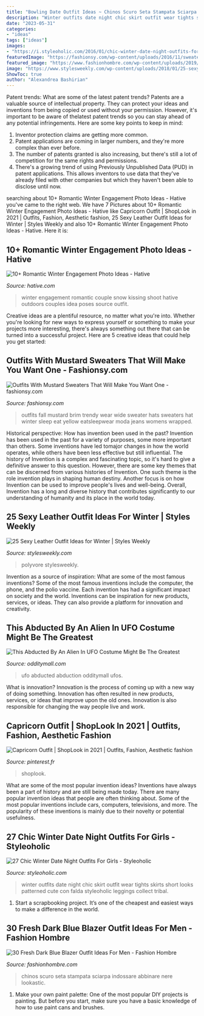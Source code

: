 ```yaml
---
title: "Bowling Date Outfit Ideas ~ Chinos Scuro Seta Stampata Sciarpa Indossare Abbinare Nere Lookastic"
description: "Winter outfits date night chic skirt outfit wear tights skirts short looks patterned cute con falda styleoholic leggings collect tribal"
date: "2023-05-31"
categories:
- "ideas"
tags: ["ideas"]
images:
- "https://i.styleoholic.com/2016/01/chic-winter-date-night-outfits-for-girls-10.jpg"
featuredImage: "https://fashionsy.com/wp-content/uploads/2016/11/sweater.jpg"
featured_image: "https://www.fashionhombre.com/wp-content/uploads/2019/07/Fresh-Dark-Blue-Blazer-Outfit-Ideas-For-Men-12-1.jpg"
image: "https://www.stylesweekly.com/wp-content/uploads/2018/01/25-sexy-leather-outfit-ideas-for-winter-3.jpg"
ShowToc: true
author: "Alexandrea Bashirian"
---
```



Patent trends: What are some of the latest patent trends?
Patents are a valuable source of intellectual property. They can protect your ideas and inventions from being copied or used without your permission. However, it's important to be aware of thelatest patent trends so you can stay ahead of any potential infringements. Here are some key points to keep in mind: 
1. Inventor protection claims are getting more common. 
2. Patent applications are coming in larger numbers, and they're more complex than ever before. 
3. The number of patents granted is also increasing, but there's still a lot of competition for the same rights and permissions. 
4. There's a growing trend of using Previously Unpublished Data (PUD) in patent applications. This allows inventors to use data that they've already filed with other companies but which they haven't been able to disclose until now.

	

		
searching about 10+ Romantic Winter Engagement Photo Ideas - Hative you've came to the right web. We have 7 Pictures about 10+ Romantic Winter Engagement Photo Ideas - Hative like Capricorn Outfit | ShopLook in 2021 | Outfits, Fashion, Aesthetic fashion, 25 Sexy Leather Outfit Ideas for Winter | Styles Weekly and also 10+ Romantic Winter Engagement Photo Ideas - Hative. Here it is:
		
    
## 10+ Romantic Winter Engagement Photo Ideas - Hative

<img loading=lazy src="https://hative.com/wp-content/uploads/2014/11/winter-engagement-photo-ideas/1-winter-engagement-photo-ideas.jpg" onerror="this.onerror=null;this.src='https://tse3.mm.bing.net/th?id=OIP.2UMxPygD4JpAX1mOnGW2CgHaLH&amp;pid=15.1';" alt="10+ Romantic Winter Engagement Photo Ideas - Hative">

_Source: hative.com_

>winter engagement romantic couple snow kissing shoot hative outdoors couples idea poses source outfit. 

	

Creative ideas are a plentiful resource, no matter what you're into. Whether you're looking for new ways to express yourself or something to make your projects more interesting, there's always something out there that can be turned into a successful project. Here are 5 creative ideas that could help you get started: 

    
## Outfits With Mustard Sweaters That Will Make You Want One - Fashionsy.com

<img loading=lazy src="https://fashionsy.com/wp-content/uploads/2016/11/sweater.jpg" onerror="this.onerror=null;this.src='https://tse3.mm.bing.net/th?id=OIP.oMrwUhNktUkZxSYuxNpIQgHaLJ&amp;pid=15.1';" alt="Outfits With Mustard Sweaters That Will Make You Want One - fashionsy.com">

_Source: fashionsy.com_

>outfits fall mustard brim trendy wear wide sweater hats sweaters hat winter sleep eat yellow eatsleepwear moda jeans womens wrapped. 

	

Historical perspective: How has invention been used in the past?
Invention has been used in the past for a variety of purposes, some more important than others. Some inventions have led tomajor changes in how the world operates, while others have been less effective but still influential. The history of Invention is a complex and fascinating topic, so it's hard to give a definitive answer to this question. However, there are some key themes that can be discerned from various histories of Invention. One such theme is the role invention plays in shaping human destiny. Another focus is on how Invention can be used to improve people's lives and well-being. Overall, Invention has a long and diverse history that contributes significantly to our understanding of humanity and its place in the world today.

    
## 25 Sexy Leather Outfit Ideas For Winter | Styles Weekly

<img loading=lazy src="https://www.stylesweekly.com/wp-content/uploads/2018/01/25-sexy-leather-outfit-ideas-for-winter-3.jpg" onerror="this.onerror=null;this.src='https://tse1.mm.bing.net/th?id=OIP.uAiuydXn52H4XARQyJWRkwHaHa&amp;pid=15.1';" alt="25 Sexy Leather Outfit Ideas for Winter | Styles Weekly">

_Source: stylesweekly.com_

>polyvore stylesweekly. 

	

Invention as a source of inspiration: What are some of the most famous inventions?
Some of the most famous inventions include the computer, the phone, and the polio vaccine. Each invention has had a significant impact on society and the world. Inventions can be inspiration for new products, services, or ideas. They can also provide a platform for innovation and creativity.

    
## This Abducted By An Alien In UFO Costume Might Be The Greatest

<img loading=lazy src="https://odditymall.com/includes/content/this-abducted-by-an-alien-in-ufo-costume-might-be-the-greatest-halloween-idea-ever-0.jpg" onerror="this.onerror=null;this.src='https://tse1.mm.bing.net/th?id=OIP.CUj0w3FooSB4mdy3PFEtrAHaGx&amp;pid=15.1';" alt="This Abducted By An Alien In UFO Costume Might Be The Greatest">

_Source: odditymall.com_

>ufo abducted abduction odditymall ufos. 

	

What is innovation?
Innovation is the process of coming up with a new way of doing something. Innovation has often resulted in new products, services, or ideas that improve upon the old ones. Innovation is also responsible for changing the way people live and work.

    
## Capricorn Outfit | ShopLook In 2021 | Outfits, Fashion, Aesthetic Fashion

<img loading=lazy src="https://i.pinimg.com/736x/60/7c/d8/607cd898ce792aaf0337a036951631c3.jpg" onerror="this.onerror=null;this.src='https://tse2.mm.bing.net/th?id=OIP.xFy4v1RVYYTXF85KOZFt6AHaKf&amp;pid=15.1';" alt="Capricorn Outfit | ShopLook in 2021 | Outfits, Fashion, Aesthetic fashion">

_Source: pinterest.fr_

>shoplook. 

	

What are some of the most popular invention ideas?
Inventions have always been a part of history and are still being made today. There are many popular invention ideas that people are often thinking about. Some of the most popular inventions include cars, computers, televisions, and more. The popularity of these inventions is mainly due to their novelty or potential usefulness.

    
## 27 Chic Winter Date Night Outfits For Girls - Styleoholic

<img loading=lazy src="https://i.styleoholic.com/2016/01/chic-winter-date-night-outfits-for-girls-10.jpg" onerror="this.onerror=null;this.src='https://tse1.mm.bing.net/th?id=OIP.KFf60Y4TrfwI-Wb7uQ9yFgAAAA&amp;pid=15.1';" alt="27 Chic Winter Date Night Outfits For Girls - Styleoholic">

_Source: styleoholic.com_

>winter outfits date night chic skirt outfit wear tights skirts short looks patterned cute con falda styleoholic leggings collect tribal. 

	

1. Start a scrapbooking project. It’s one of the cheapest and easiest ways to make a difference in the world.

    
## 30 Fresh Dark Blue Blazer Outfit Ideas For Men - Fashion Hombre

<img loading=lazy src="https://www.fashionhombre.com/wp-content/uploads/2019/07/Fresh-Dark-Blue-Blazer-Outfit-Ideas-For-Men-12-1.jpg" onerror="this.onerror=null;this.src='https://tse3.mm.bing.net/th?id=OIP.GonPSKXua_3ro3Jr9-_D4wHaLH&amp;pid=15.1';" alt="30 Fresh Dark Blue Blazer Outfit Ideas For Men - Fashion Hombre">

_Source: fashionhombre.com_

>chinos scuro seta stampata sciarpa indossare abbinare nere lookastic. 

	

1. Make your own paint palette: One of the most popular DIY projects is painting. But before you start, make sure you have a basic knowledge of how to use paint cans and brushes.

